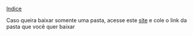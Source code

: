 [Indice](https://pedroaloonso.github.io/Digital-College-FullStack/index.html)

Caso queira baixar somente uma pasta, acesse este [site](https://download-directory.github.io/) e cole o link da pasta que você quer baixar